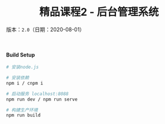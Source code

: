 <h1 style="text-align: center">精品课程2 - 后台管理系统</h1>

版本：`2.0`（日期：2020-08-01）

<br/>

#### Build Setup
``` bash
# 安装node.js

# 安装依赖
npm i / cnpm i

# 启动服务 localhost:8088
npm run dev / npm run serve

# 构建生产环境
npm run build
```

